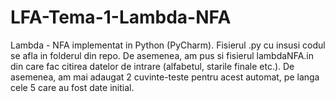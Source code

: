 # LFA-Tema-1-Lambda-NFA

Lambda - NFA implementat in Python (PyCharm). Fisierul .py cu insusi codul se afla in folderul din repo. De asemenea, am pus si fisierul lambdaNFA.in din care fac citirea datelor de intrare (alfabetul, starile finale etc.). De asemenea, am mai adaugat 2 cuvinte-teste pentru acest automat, pe langa cele 5 care au fost date initial. 
